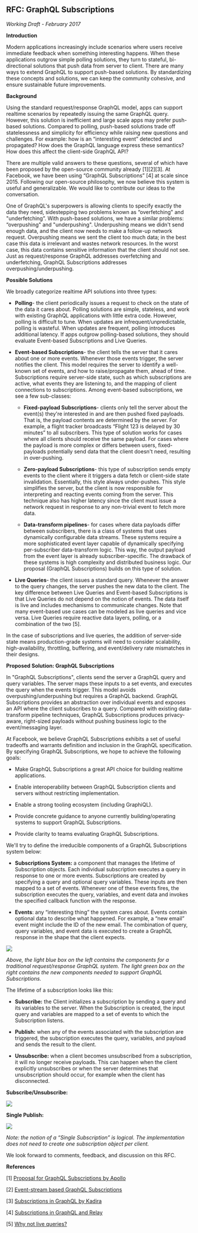 RFC: GraphQL Subscriptions
-------

*Working Draft - February 2017*

**Introduction**

Modern applications increasingly include scenarios where users receive immediate feedback when something interesting happens. When these applications outgrow simple polling solutions, they turn to stateful, bi-directional solutions that push data from server to client. There are many ways to extend GraphQL to support push-based solutions. By standardizing these concepts and solutions, we can keep the community cohesive, and ensure sustainable future improvements.

**Background**

Using the standard request/response GraphQL model, apps can support realtime scenarios by repeatedly issuing the same GraphQL query. However, this solution is inefficient and large scale apps may prefer push-based solutions. Compared to polling, push-based solutions trade off statelessness and simplicity for efficiency while raising new questions and challenges. For example: how is an “interesting event” detected and propagated? How does the GraphQL language express these semantics? How does this affect the client-side GraphQL API?

There are multiple valid answers to these questions, several of which have been proposed by the open-source community already [1][2][3]. At Facebook, we have been using “GraphQL Subscriptions” [4] at scale since 2015. Following our open-source philosophy, we now believe this system is useful and generalizable. We would like to contribute our ideas to the conversation.

One of GraphQL's superpowers is allowing clients to specify exactly the data they need, sidestepping two problems known as “overfetching" and "underfetching”. With push-based solutions, we have a similar problems: “overpushing" and "underpushing". Underpushing means we didn't send enough data, and the client now needs to make a follow-up network request. Overpushing means we sent the client too much data; in the best case this data is irrelevant and wastes network resources. In the worst case, this data contains sensitive information that the client should not see. Just as request/response GraphQL addresses overfetching and underfetching, GraphQL Subscriptions addresses overpushing/underpushing.

**Possible Solutions**

We broadly categorize realtime API solutions into three types:

 * **Polling**- the client periodically issues a request to check on the state of the data it cares about. Polling solutions are simple, stateless, and work with existing GraphQL applications with little extra code. However, polling is difficult to tune. When updates are infrequent/unpredictable, polling is wasteful. When updates are frequent, polling introduces additional latency. If apps outgrow polling-based solutions, they should evaluate Event-based Subscriptions and Live Queries.

 * **Event-based Subscriptions**- the client tells the server that it cares about one or more events. Whenever those events trigger, the server notifies the client. This model requires the server to identify a well-known set of events, and how to raise/propagate them, ahead of time. Subscriptions require server-side state, such as which subscriptions are active, what events they are listening to, and the mapping of client connections to subscriptions. Among event-based subscriptions, we see a few sub-classes:

   * **Fixed-payload Subscriptions**- clients only tell the server about the event(s) they're interested in and are then pushed fixed payloads. That is, the payload contents are determined by the server. For example, a flight tracker broadcasts “Flight 123 is delayed by 30 minutes” to all subscribers. This type of solution works for cases where all clients should receive the same payload. For cases where the payload is more complex or differs between users, fixed-payloads potentially send data that the client doesn't need, resulting in over-pushing.

   * **Zero-payload Subscriptions**- this type of subscription sends empty events to the client where it triggers a data fetch or client-side state invalidation. Essentially, this style always under-pushes. This style simplifies the server, but the client is now responsible for interpreting and reacting events coming from the server. This technique also has higher latency since the client must issue a network request in response to any non-trivial event to fetch more data.

   * **Data-transform pipelines**- for cases where data payloads differ between subscribers, there is a class of systems that uses dynamically configurable data streams. These systems require a more sophisticated event layer capable of dynamically specifying per-subscriber data-transform logic. This way, the output payload from the event layer is already subscriber-specific. The drawback of these systems is high complexity and distributed business logic. Our proposal (GraphQL Subscriptions) builds on this type of solution.

 * **Live Queries**- the client issues a standard query. Whenever the answer to the query changes, the server pushes the new data to the client. The key difference between Live Queries and Event-based Subscriptions is that Live Queries do not depend on the notion of events. The data itself is live and includes mechanisms to communicate changes. Note that many event-based use cases can be modeled as live queries and vice versa. Live Queries require reactive data layers, polling, or a combination of the two [5].

In the case of subscriptions and live queries, the addition of server-side state means production-grade systems will need to consider scalability, high-availability, throttling, buffering, and event/delivery rate mismatches in their designs.

**Proposed Solution: GraphQL Subscriptions**

In "GraphQL Subscriptions", clients send the server a GraphQL query and query variables. The server maps these inputs to a set events, and executes the query when the events trigger. This model avoids overpushing/underpushing but requires a GraphQL backend. GraphQL Subscriptions provides an abstraction over individual events and exposes an API where the client subscribes to a query. Compared with existing data-transform pipeline techniques, GraphQL Subscriptions produces privacy-aware, right-sized payloads without pushing business logic to the event/messaging layer.

At Facebook, we believe GraphQL Subscriptions exhibits a set of useful tradeoffs and warrants definition and inclusion in the GraphQL specification. By specifying GraphQL Subscriptions, we hope to achieve the following goals:

* Make GraphQL Subscriptions a great API choice for building realtime applications.

* Enable interoperability between GraphQL Subscription clients and servers without restricting implementation.

* Enable a strong tooling ecosystem (including GraphiQL).

* Provide concrete guidance to anyone currently building/operating systems to support GraphQL Subscriptions.

* Provide clarity to teams evaluating GraphQL Subscriptions.

We'll try to define the irreducible components of a GraphQL Subscriptions system below:

* **Subscriptions System:** a component that manages the lifetime of Subscription objects. Each individual subscription executes a query in response to one or more events. Subscriptions are created by specifying a query and optional query variables. These inputs are then mapped to a set of events. Whenever one of these events fires, the subscription executes the query, variables, and event data and invokes the specified callback function with the response.

* **Events**: any “interesting thing” the system cares about. Events contain optional data to describe what happened. For example, a “new email” event might include the ID of the new email. The combination of query, query variables, and event data is executed to create a GraphQL response in the shape that the client expects.

![](subscriptions_01.png)

*Above, the light blue box on the left contains the components for a traditional request/response GraphQL system. The light green box on the right contains the new components needed to support GraphQL Subscriptions.*

The lifetime of a subscription looks like this:

* **Subscribe:** the Client initializes a subscription by sending a query and its variables to the server.  When the Subscription is created, the input query and variables are mapped to a set of events to which the Subscription listens.

* **Publish:** when any of the events associated with the subscription are triggered, the subscription executes the query, variables, and payload and sends the result to the client.

* **Unsubscribe:** when a client becomes unsubscribed from a subscription, it will no longer receive payloads. This can happen when the client explicitly unsubscribes or when the server determines that unsubscription should occur, for example when the client has disconnected.

**Subscribe/Unsubscribe:**

![](subscriptions_02.png)


**Single Publish:**

![](subscriptions_03.png)

*Note: the notion of a “Single Subscription” is logical. The implementation does not need to create one subscription object per client.*

We look forward to comments, feedback, and discussion on this RFC.

**References**

[1] [Proposal for GraphQL Subscriptions by Apollo](https://dev-blog.apollodata.com/a-proposal-for-graphql-subscriptions-1d89b1934c18)

[2] [Event-stream based GraphQL Subscriptions](https://gist.github.com/OlegIlyenko/a5a9ab1b000ba0b5b1ad)

[3] [Subscriptions in GraphQL by Kadira](https://kadira.io/blog/graphql/subscriptions-in-graphql)

[4] [Subscriptions in GraphQL and Relay](http://graphql.org/blog/subscriptions-in-graphql-and-relay/)

[5] [Why not live queries?](http://graphql.org/blog/subscriptions-in-graphql-and-relay/#why-not-live-queries)
